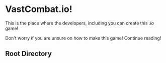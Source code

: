 # VastCombat.io!
This is the place where the developers, including you can create this _.io_ game!

Don't worry if you are unsure on how to make this game! Continue reading!

## Root Directory
